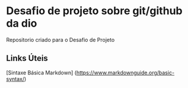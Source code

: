 # Desafio de projeto sobre git/github da dio
Repositorio criado para o Desafio de Projeto

## Links Úteis
[Sintaxe Básica Markdown] (https://www.markdownguide.org/basic-syntax/)

